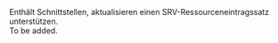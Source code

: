 <Namespace Name="Microsoft.Azure.Management.Dns.Fluent.DnsRecordSet.UpdateSrvRecordSet">
  <Docs>
    <summary>Enthält Schnittstellen, aktualisieren einen SRV-Ressourceneintragssatz unterstützen.</summary> 
    <remarks>To be added.</remarks>
  </Docs>
</Namespace>
